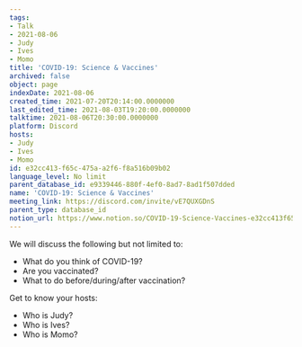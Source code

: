 ```yaml
---
tags:
- Talk
- 2021-08-06
- Judy
- Ives
- Momo
title: 'COVID-19: Science & Vaccines'
archived: false
object: page
indexDate: 2021-08-06
created_time: 2021-07-20T20:14:00.0000000
last_edited_time: 2021-08-03T19:20:00.0000000
talktime: 2021-08-06T20:30:00.0000000
platform: Discord
hosts:
- Judy
- Ives
- Momo
id: e32cc413-f65c-475a-a2f6-f8a516b09b02
language_level: No limit
parent_database_id: e9339446-880f-4ef0-8ad7-8ad1f507dded
name: 'COVID-19: Science & Vaccines'
meeting_link: https://discord.com/invite/vE7QUXGDnS
parent_type: database_id
notion_url: https://www.notion.so/COVID-19-Science-Vaccines-e32cc413f65c475aa2f6f8a516b09b02
---
```



We will discuss the following but not limited to:
   - What do you think of COVID-19?
   - Are you vaccinated?
   - What to do before/during/after vaccination?

Get to know your hosts:
   - Who is Judy?
   - Who is Ives?
   - Who is Momo?




